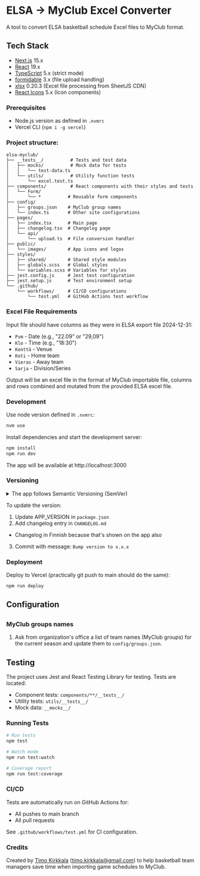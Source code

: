 # ELSA → MyClub Excel Converter

A tool to convert ELSA basketball schedule Excel files to MyClub format.

## Tech Stack

- [Next.js](https://nextjs.org/) 15.x
- [React](https://react.dev/) 19.x
- [TypeScript](https://www.typescriptlang.org/) 5.x (strict mode)
- [formidable](https://www.npmjs.com/package/formidable) 3.x (file upload handling)
- [xlsx](https://sheetjs.com) 0.20.3 (Excel file processing from SheetJS CDN)
- [React Icons](https://react-icons.github.io/react-icons/) 5.x (Icon components)

### Prerequisites

- Node.js version as defined in `.nvmrc`
- Vercel CLI (`npm i -g vercel`)

### Project structure:

```
elsa-myclub/
├── __tests__/          # Tests and test data
│   ├── mocks/          # Mock data for tests
│   │   └── test-data.ts
│   └── utils/          # Utility function tests
│       └── excel.test.ts
├── components/         # React components with their styles and tests
│   └── Form/
│       └── *          # Reusable form components
├── config/
│   ├── groups.json    # MyClub group names
│   └── index.ts       # Other site configurations
├── pages/
│   ├── index.tsx      # Main page
│   ├── changelog.tsx  # Changelog page
│   └── api/
│       └── upload.ts  # File conversion handler
├── public/
│   └── images/        # App icons and logos
├── styles/
│   ├── shared/        # Shared style modules
│   ├── globals.scss   # Global styles
│   └── variables.scss # Variables for styles
├── jest.config.js     # Jest test configuration
├── jest.setup.js      # Test environment setup
└── .github/
    └── workflows/     # CI/CD configurations
        └── test.yml   # GitHub Actions test workflow
```

### Excel File Requirements

Input file should have columns as they were in ELSA export file 2024-12-31:

- `Pvm` - Date (e.g., "22.09" or "29,09")
- `Klo` - Time (e.g., "18:30")
- `Kenttä` - Venue
- `Koti` - Home team
- `Vieras` - Away team
- `Sarja` - Division/Series

Output will be an excel file in the format of MyClub importable file, columns and rows combined and mutated from the provided ELSA excel file.

### Development

Use node version defined in `.nvmrc`:

```bash
nvm use
```

Install dependencies and start the development server:

```bash
npm install
npm run dev
```

The app will be available at http://localhost:3000

### Versioning

<details>
<summary>The app follows Semantic Versioning (SemVer)</summary>

```
Major version (x.0.0): Breaking changes
Minor version (0.x.0): New features
Patch version (0.0.x): Bug fixes
Beta suffix (-beta): Pre-release version
```

</details>

To update the version:

1. Update APP_VERSION in `package.json`
2. Add changelog entry in `CHANGELOG.md`

- Changelog in Finnish because that's shown on the app also

3. Commit with message: `Bump version to x.x.x`

### Deployment

Deploy to Vercel (practically git push to main should do the same):

```bash
npm run deploy
```

## Configuration

##

### MyClub groups names

1. Ask from organization's office a list of team names (MyClub groups) for the
   current season and update them to `config/groups.json`.

## Testing

The project uses Jest and React Testing Library for testing. Tests are located:

- Component tests: `components/**/__tests__/`
- Utility tests: `utils/__tests__/`
- Mock data: `__mocks__/`

### Running Tests

```bash
# Run tests
npm test

# Watch mode
npm run test:watch

# Coverage report
npm run test:coverage
```

### CI/CD

Tests are automatically run on GitHub Actions for:

- All pushes to main branch
- All pull requests

See `.github/workflows/test.yml` for CI configuration.

### Credits

Created by [Timo Kirkkala](https://github.com/kirkkala) (timo.kirkkala@gmail.com) to help basketball team managers save time when importing game schedules to MyClub.
